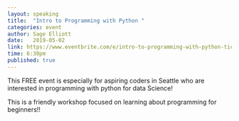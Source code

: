 ```yaml
---
layout: speaking
title:  "Intro to Programming with Python "
categories: event
author: Sage Elliott
date:   2019-05-02
link: https://www.eventbrite.com/e/intro-to-programming-with-python-tickets-60954016103
time: 6:30pm
published: true
---
```


This FREE event is especially for aspiring coders in Seattle who are interested in programming with python for data Science!

This is a friendly workshop focused on learning about programming for beginners!!
